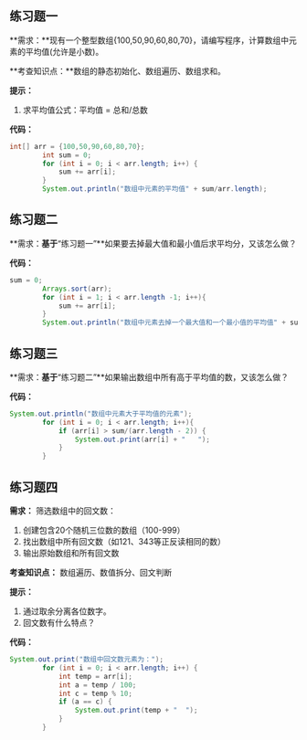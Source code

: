 ## 练习题一

**需求：**现有一个整型数组{100,50,90,60,80,70}，请编写程序，计算数组中元素的平均值(允许是小数)。

**考查知识点：**数组的静态初始化、数组遍历、数组求和。

**提示：**

1. 求平均值公式：平均值 = 总和/总数

**代码：**

```java
int[] arr = {100,50,90,60,80,70};
        int sum = 0;
        for (int i = 0; i < arr.length; i++) {
            sum += arr[i];
        }
        System.out.println("数组中元素的平均值" + sum/arr.length);
```



## 练习题二

**需求：**基于**“练习题一”**如果要去掉最大值和最小值后求平均分，又该怎么做？

**代码：**

```java
sum = 0;
        Arrays.sort(arr);
        for (int i = 1; i < arr.length -1; i++){
            sum += arr[i];
        }
        System.out.println("数组中元素去掉一个最大值和一个最小值的平均值" + sum/(arr.length - 2));
```



## 练习题三

**需求：**基于**“练习题二”**如果输出数组中所有高于平均值的数，又该怎么做？

**代码：**

```java
System.out.println("数组中元素大于平均值的元素");
        for (int i = 0; i < arr.length; i++){
            if (arr[i] > sum/(arr.length - 2)) {
                System.out.print(arr[i] + "   ");
            }
        }
```



## 练习题四

**需求：** 筛选数组中的回文数：

1. 创建包含20个随机三位数的数组（100-999）
2. 找出数组中所有回文数（如121、343等正反读相同的数）
3. 输出原始数组和所有回文数

**考查知识点：** 数组遍历、数值拆分、回文判断

**提示：**

1. 通过取余分离各位数字。
2. 回文数有什么特点？

**代码：**

```Java
System.out.print("数组中回文数元素为：");
        for (int i = 0; i < arr.length; i++) {
            int temp = arr[i];
            int a = temp / 100;
            int c = temp % 10;
            if (a == c) {
                System.out.print(temp + "  ");
            }
        }
```
